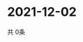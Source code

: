 # 2021-12-02
  共 0条

  <!-- BEGIN -->
  <!-- 最后更新时间Thu Dec 02 2021 07:04:06 GMT+0000 (Coordinated Universal Time) -->
  
  <!-- END -->
  
  